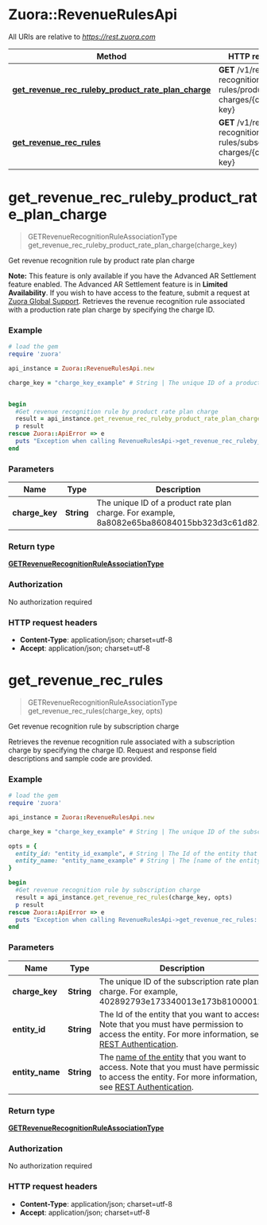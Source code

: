 # Zuora::RevenueRulesApi

All URIs are relative to *https://rest.zuora.com*

Method | HTTP request | Description
------------- | ------------- | -------------
[**get_revenue_rec_ruleby_product_rate_plan_charge**](RevenueRulesApi.md#get_revenue_rec_ruleby_product_rate_plan_charge) | **GET** /v1/revenue-recognition-rules/product-charges/{charge-key} | Get revenue recognition rule by product rate plan charge
[**get_revenue_rec_rules**](RevenueRulesApi.md#get_revenue_rec_rules) | **GET** /v1/revenue-recognition-rules/subscription-charges/{charge-key} | Get revenue recognition rule by subscription charge


# **get_revenue_rec_ruleby_product_rate_plan_charge**
> GETRevenueRecognitionRuleAssociationType get_revenue_rec_ruleby_product_rate_plan_charge(charge_key)

Get revenue recognition rule by product rate plan charge

**Note:** This feature is only available if you have the Advanced AR Settlement feature enabled. The Advanced AR Settlement feature is in **Limited Availability**. If you wish to have access to the feature, submit a request at [Zuora Global Support](http://support.zuora.com/).   Retrieves the revenue recognition rule associated with a production rate plan charge by specifying the charge ID. 

### Example
```ruby
# load the gem
require 'zuora'

api_instance = Zuora::RevenueRulesApi.new

charge_key = "charge_key_example" # String | The unique ID of a product rate plan charge. For example, 8a8082e65ba86084015bb323d3c61d82. 


begin
  #Get revenue recognition rule by product rate plan charge
  result = api_instance.get_revenue_rec_ruleby_product_rate_plan_charge(charge_key)
  p result
rescue Zuora::ApiError => e
  puts "Exception when calling RevenueRulesApi->get_revenue_rec_ruleby_product_rate_plan_charge: #{e}"
end
```

### Parameters

Name | Type | Description  | Notes
------------- | ------------- | ------------- | -------------
 **charge_key** | **String**| The unique ID of a product rate plan charge. For example, 8a8082e65ba86084015bb323d3c61d82.  | 

### Return type

[**GETRevenueRecognitionRuleAssociationType**](GETRevenueRecognitionRuleAssociationType.md)

### Authorization

No authorization required

### HTTP request headers

 - **Content-Type**: application/json; charset=utf-8
 - **Accept**: application/json; charset=utf-8



# **get_revenue_rec_rules**
> GETRevenueRecognitionRuleAssociationType get_revenue_rec_rules(charge_key, opts)

Get revenue recognition rule by subscription charge

Retrieves the revenue recognition rule associated with a subscription charge by specifying the charge ID. Request and response field descriptions and sample code are provided. 

### Example
```ruby
# load the gem
require 'zuora'

api_instance = Zuora::RevenueRulesApi.new

charge_key = "charge_key_example" # String | The unique ID of the subscription rate plan charge. For example, 402892793e173340013e173b81000012. 

opts = { 
  entity_id: "entity_id_example", # String | The Id of the entity that you want to access. Note that you must have permission to access the entity. For more information, see [REST Authentication](https://www.zuora.com/developer/api-reference/#section/Authentication/Entity-Id-and-Entity-Name).
  entity_name: "entity_name_example" # String | The [name of the entity](https://knowledgecenter.zuora.com/BB_Introducing_Z_Business/Multi-entity/B_Introduction_to_Entity_and_Entity_Hierarchy#Name_and_Display_Name) that you want to access. Note that you must have permission to access the entity. For more information, see [REST Authentication](https://www.zuora.com/developer/api-reference/#section/Authentication/Entity-Id-and-Entity-Name).
}

begin
  #Get revenue recognition rule by subscription charge
  result = api_instance.get_revenue_rec_rules(charge_key, opts)
  p result
rescue Zuora::ApiError => e
  puts "Exception when calling RevenueRulesApi->get_revenue_rec_rules: #{e}"
end
```

### Parameters

Name | Type | Description  | Notes
------------- | ------------- | ------------- | -------------
 **charge_key** | **String**| The unique ID of the subscription rate plan charge. For example, 402892793e173340013e173b81000012.  | 
 **entity_id** | **String**| The Id of the entity that you want to access. Note that you must have permission to access the entity. For more information, see [REST Authentication](https://www.zuora.com/developer/api-reference/#section/Authentication/Entity-Id-and-Entity-Name). | [optional] 
 **entity_name** | **String**| The [name of the entity](https://knowledgecenter.zuora.com/BB_Introducing_Z_Business/Multi-entity/B_Introduction_to_Entity_and_Entity_Hierarchy#Name_and_Display_Name) that you want to access. Note that you must have permission to access the entity. For more information, see [REST Authentication](https://www.zuora.com/developer/api-reference/#section/Authentication/Entity-Id-and-Entity-Name). | [optional] 

### Return type

[**GETRevenueRecognitionRuleAssociationType**](GETRevenueRecognitionRuleAssociationType.md)

### Authorization

No authorization required

### HTTP request headers

 - **Content-Type**: application/json; charset=utf-8
 - **Accept**: application/json; charset=utf-8



